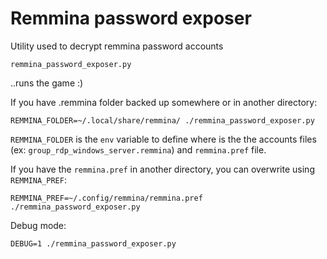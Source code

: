 Remmina password exposer
========================

Utility used to decrypt remmina password accounts

`remmina_password_exposer.py`

..runs the game :)

If you have .remmina folder backed up somewhere or in another directory:

`REMMINA_FOLDER=~/.local/share/remmina/ ./remmina_password_exposer.py`

`REMMINA_FOLDER` is the `env` variable to define where is the the accounts files (ex: `group_rdp_windows_server.remmina`) and `remmina.pref` file.

If you have the `remmina.pref` in another directory, you can overwrite using `REMMINA_PREF`:

`REMMINA_PREF=~/.config/remmina/remmina.pref ./remmina_password_exposer.py`

Debug mode:

`DEBUG=1 ./remmina_password_exposer.py`